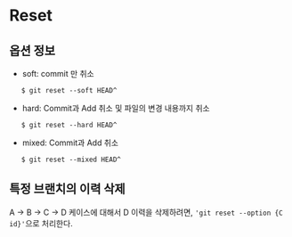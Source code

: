 # Reset
## 옵션 정보
- soft: commit 만 취소
```console
   $ git reset --soft HEAD^
   ```
- hard: Commit과 Add 취소 및 파일의 변경 내용까지 취소
```console
   $ git reset --hard HEAD^
```
- mixed: Commit과 Add 취소
```console
   $ git reset --mixed HEAD^
```

## 특정 브랜치의 이력 삭제
A -> B -> C -> D 케이스에 대해서 D 이력을 삭제하려면, `'git reset --option {C id}'`으로 처리한다.
